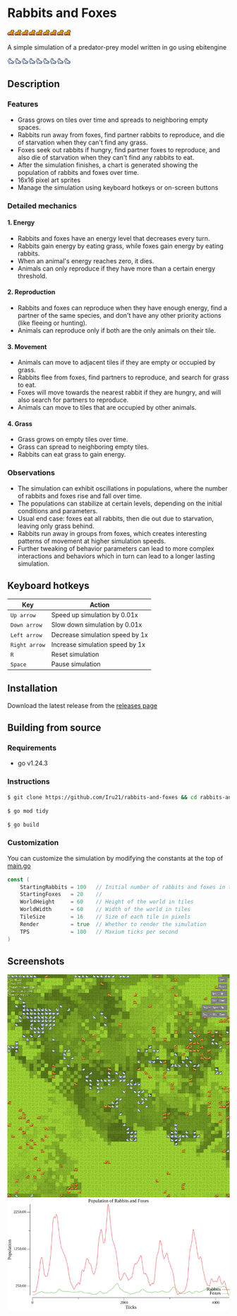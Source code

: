 # Rabbits and Foxes

![fox.png](assets/fox.png)![fox.png](assets/fox.png)![fox.png](assets/fox.png)![fox.png](assets/fox.png)![fox.png](assets/fox.png)![fox.png](assets/fox.png)![fox.png](assets/fox.png)![fox.png](assets/fox.png)![fox.png](assets/fox.png)

A simple simulation of a predator-prey model written in go using ebitengine

![rabbit.png](assets/rabbit.png)![rabbit.png](assets/rabbit.png)![rabbit.png](assets/rabbit.png)![rabbit.png](assets/rabbit.png)![rabbit.png](assets/rabbit.png)![rabbit.png](assets/rabbit.png)![rabbit.png](assets/rabbit.png)![rabbit.png](assets/rabbit.png)![rabbit.png](assets/rabbit.png)

## Description

### Features

* Grass grows on tiles over time and spreads to neighboring empty spaces.
* Rabbits run away from foxes, find partner rabbits to reproduce, and die of starvation when they can't find any grass.
* Foxes seek out rabbits if hungry, find partner foxes to reproduce, and also die of starvation when they can't find any rabbits to eat.
* After the simulation finishes, a chart is generated showing the population of rabbits and foxes over time.
* 16x16 pixel art sprites
* Manage the simulation using keyboard hotkeys or on-screen buttons

### Detailed mechanics

#### 1. Energy

   * Rabbits and foxes have an energy level that decreases every turn.
   * Rabbits gain energy by eating grass, while foxes gain energy by eating rabbits.
   * When an animal's energy reaches zero, it dies.
   * Animals can only reproduce if they have more than a certain energy threshold.

#### 2. Reproduction

   * Rabbits and foxes can reproduce when they have enough energy, find a partner of the same species, and don't have any other priority actions (like fleeing or hunting).
   * Animals can reproduce only if both are the only animals on their tile.

#### 3. Movement

   * Animals can move to adjacent tiles if they are empty or occupied by grass.
   * Rabbits flee from foxes, find partners to reproduce, and search for grass to eat.
   * Foxes will move towards the nearest rabbit if they are hungry, and will also search for partners to reproduce.
   * Animals can move to tiles that are occupied by other animals.

#### 4. Grass

   * Grass grows on empty tiles over time.
   * Grass can spread to neighboring empty tiles.
   * Rabbits can eat grass to gain energy.

### Observations

* The simulation can exhibit oscillations in populations, where the number of rabbits and foxes rise and fall over time.
* The populations can stabilize at certain levels, depending on the initial conditions and parameters.
* Usual end case: foxes eat all rabbits, then die out due to starvation, leaving only grass behind.
* Rabbits run away in groups from foxes, which creates interesting patterns of movement at higher simulation speeds.
* Further tweaking of behavior parameters can lead to more complex interactions and behaviors which in turn can lead to a longer lasting simulation. 

## Keyboard hotkeys

| Key        | Action |
|------------| --- |
| `Up arrow` | Speed up simulation by 0.01x |
| `Down arrow` | Slow down simulation by 0.01x |
| `Left arrow` | Decrease simulation speed by 1x |
| `Right arrow` | Increase simulation speed by 1x |
| `R` | Reset simulation |
| `Space` | Pause simulation |


## Installation

Download the latest release from the [releases page](https://github.com/Iru21/rabbits-and-foxes/releases)

## Building from source

### Requirements

- go v1.24.3

### Instructions

```bash
$ git clone https://github.com/Iru21/rabbits-and-foxes && cd rabbits-and-foxes
```

```bash
$ go mod tidy
```

```bash
$ go build
```

### Customization

You can customize the simulation by modifying the constants at the top of [main.go](main.go)

```go
const (
	StartingRabbits = 100   // Initial number of rabbits and foxes in the simulation
	StartingFoxes   = 20    //
	WorldHeight     = 60    // Height of the world in tiles
	WorldWidth      = 60    // Width of the world in tiles
	TileSize        = 16    // Size of each tile in pixels
	Render          = true  // Whether to render the simulation
	TPS             = 100   // Maxium ticks per second
)
```

## Screenshots

![simulation.png](screenshots/simulation.png)
![chart.png](screenshots/chart.png)